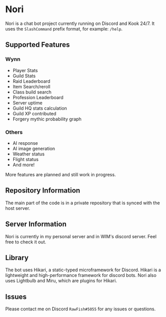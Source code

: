 # Nori

Nori is a chat bot project currently running on Discord and Kook 24/7. It uses the `SlashCommand` prefix format, for example: `/help`.

## Supported Features

### Wynn
- Player Stats
- Guild Stats 
- Raid Leaderboard 
- Item Search/reroll
- Class build search 
- Profession Leaderboard
- Server uptime
- Guild HQ stats calculation
- Guild XP contributed
- Forgery mythic probability graph

### Others
- AI response
- AI image generation
- Weather status
- Flight status
- And more!

More features are planned and still work in progress.

## Repository Information

The main part of the code is in a private repository that is synced with the host server. 

## Server Information

Nori is currently in my personal server and in WIM's discord server. Feel free to check it out.

## Library

The bot uses Hikari, a static-typed microframework for Discord. Hikari is a lightweight and high-performance framework for discord bots. Nori also uses Lightbulb and Miru, which are plugins for Hikari.

## Issues

Please contact me on Discord `RawFish#5055` for any issues or questions.

